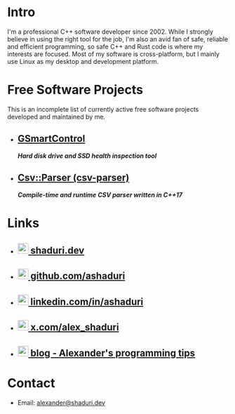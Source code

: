 # Intro

I'm a professional C++ software developer since 2002. While I strongly believe in using the right tool for the job, I'm also an avid fan of safe, reliable and efficient programming, so safe C++ and Rust code is where my interests are focused. Most of my software is cross-platform, but I mainly use Linux as my desktop and development platform.

# Free Software Projects

This is an incomplete list of currently active free software projects developed and maintained by me.

- ## [GSmartControl](https://gsmartcontrol.shaduri.dev)
  ***Hard disk drive and SSD health inspection tool***

- ## [Csv::Parser (csv-parser)](https://github.com/ashaduri/csv-parser)
  ***Compile-time and runtime CSV parser written in C++17***

# Links

- ## [<img src="https://raw.githubusercontent.com/FortAwesome/Font-Awesome/6.x/svgs/solid/globe.svg" width="24" height="24"/> shaduri.dev](https://shaduri.dev)

- ## [<img src="https://raw.githubusercontent.com/FortAwesome/Font-Awesome/6.x/svgs/brands/github.svg" width="24" height="24"/> github.com/ashaduri](https://github.com/ashaduri)

- ## [<img src="https://raw.githubusercontent.com/FortAwesome/Font-Awesome/6.x/svgs/brands/linkedin.svg" width="24" height="24"/> linkedin.com/in/ashaduri](https://www.linkedin.com/in/ashaduri/)

- ## [<img src="https://raw.githubusercontent.com/FortAwesome/Font-Awesome/6.x/svgs/brands/x-twitter.svg" width="24" height="24"/> x.com/alex_shaduri](https://x.com/alex_shaduri)

- ## [<img src="https://raw.githubusercontent.com/FortAwesome/Font-Awesome/6.x/svgs/brands/hashnode.svg" width="24" height="24"/> blog - Alexander's programming tips](https://blog.shaduri.dev)

# Contact

- Email: [alexander@shaduri.dev](mailto:alexander@shaduri.dev)
